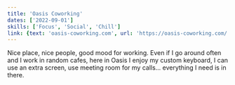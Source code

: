 ```yaml
---
title: 'Oasis Coworking'
dates: ['2022-09-01']
skills: ['Focus', 'Social', 'Chill']
link: {text: 'oasis-coworking.com', url: 'https://oasis-coworking.com/'}
---
```


Nice place, nice people, good mood for working. Even if I go around often and I work in random cafes, here in Oasis I enjoy my custom keyboard, I can use an extra screen, use meeting room for my calls... everything I need is in there.
